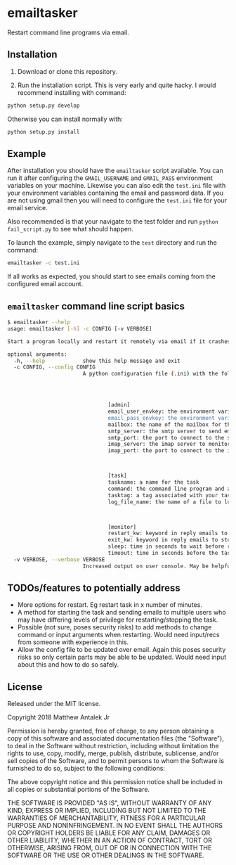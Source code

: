 # emailtasker

Restart command line programs via email.

## Installation

1) Download or clone this repository.

2) Run the installation script.
This is very early and quite hacky. I would recommend installing with command:
```bash
python setup.py develop
```

Otherwise you can install normally with:
```bash
python setup.py install
```

## Example
After installation you should have the `emailtasker` script available. You can run it after configuring the `GMAIL_USERNAME` and `GMAIL_PASS` environment variables on your machine. Likewise you can also edit the `test.ini` file with your environment variables containing the email and password data. If you are not using gmail then you will need to configure the `test.ini` file for your email service.


Also recommended is that your navigate to the test folder and run `python fail_script.py` to see what should happen.

To launch the example, simply navigate to the `test` directory and run the command:
```bash
emailtasker -c test.ini
```

If all works as expected, you should start to see emails coming from the configured email account.

## `emailtasker` command line script basics

```bash
$ emailtasker --help
usage: emailtasker [-h] -c CONFIG [-v VERBOSE]

Start a program locally and restart it remotely via email if it crashes.

optional arguments:
  -h, --help            show this help message and exit
  -c CONFIG, --config CONFIG
                        A python configuration file (.ini) with the following fields/format:




                                [admin]
                                email_user_envkey: the environment variable storing the user's email address
                                email_pass_envkey: the environment variable storing the user's email password
                                mailbox: the name of the mailbox for the associated address to monitor
                                smtp_server: the smtp server to send emails through
                                smtp_port: the port to connect to the smtp imap_server
                                imap_server: the imap server to monitor
                                imap_port: the port to connect to the imap server over



                                [task]
                                taskname: a name for the task
                                command: the command line program and arguments to execute
                                tasktag: a tag associated with your task. it may make it easier to autofilter emailtasker related emails on your email account
                                log_file_name: the name of a file to log program output to



                                [monitor]
                                restart_kw: keyword in reply emails to restart the task
                                exit_kw: keyword in reply emails to stop running the task
                                sleep: time in seconds to wait before rechecking email inbox
                                timeout: time in seconds before the task will automatically exit and the user can no longer restart the program
  -v VERBOSE, --verbose VERBOSE
                        Increased output on user console. May be helpful in debugging.
```
## TODOs/features to potentially address
- More options for restart. Eg restart task in x number of minutes.
- A method for starting the task and sending emails to multiple users who may have differing levels of privilege for restarting/stopping the task.
- Possible (not sure, poses security risks) to add methods to change command or input arguments when restarting. Would need input/recs from someone with experience in this.
- Allow the config file to be updated over email. Again this poses security risks so only certain parts may be able to be updated. Would need input about this and how to do so safely.

## License
Released under the MIT license.

Copyright 2018 Matthew Antalek Jr

Permission is hereby granted, free of charge, to any person obtaining a copy of this software and associated documentation files (the "Software"), to deal in the Software without restriction, including without limitation the rights to use, copy, modify, merge, publish, distribute, sublicense, and/or sell copies of the Software, and to permit persons to whom the Software is furnished to do so, subject to the following conditions:

The above copyright notice and this permission notice shall be included in all copies or substantial portions of the Software.

THE SOFTWARE IS PROVIDED "AS IS", WITHOUT WARRANTY OF ANY KIND, EXPRESS OR IMPLIED, INCLUDING BUT NOT LIMITED TO THE WARRANTIES OF MERCHANTABILITY, FITNESS FOR A PARTICULAR PURPOSE AND NONINFRINGEMENT. IN NO EVENT SHALL THE AUTHORS OR COPYRIGHT HOLDERS BE LIABLE FOR ANY CLAIM, DAMAGES OR OTHER LIABILITY, WHETHER IN AN ACTION OF CONTRACT, TORT OR OTHERWISE, ARISING FROM, OUT OF OR IN CONNECTION WITH THE SOFTWARE OR THE USE OR OTHER DEALINGS IN THE SOFTWARE.
